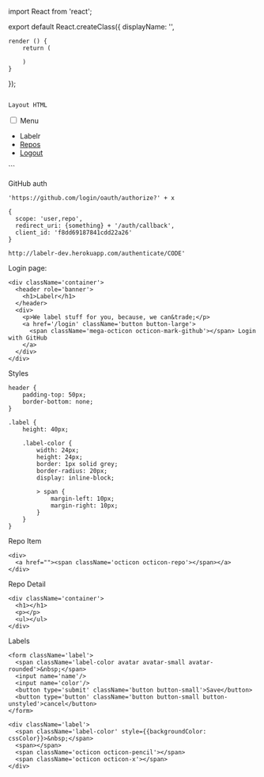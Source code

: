 import React from 'react';

export default React.createClass({
    displayName: '',

    render () {
        return (

        )
    }
});

```

Layout HTML

```
<div>
  <nav className='top-nav top-nav-light cf' role='navigation'>
    <input id='menu-toggle' className='menu-toggle' type='checkbox'/>
    <label htmlFor='menu-toggle'>Menu</label>
    <ul className='list-unstyled list-inline cf'>
      <li>Labelr</li>
      <li><a href='/repos'>Repos</a></li>
      <li className='pull-right'><a href='/logout'>Logout</a></li>
    </ul>
  </nav>
  <div className='container'>
  </div>
</div>
```

GitHub auth

```
'https://github.com/login/oauth/authorize?' + x
```

```
{
  scope: 'user,repo',
  redirect_uri: {something} + '/auth/callback',
  client_id: 'f8dd69187841cdd22a26'
}
```

```
http://labelr-dev.herokuapp.com/authenticate/CODE'
```

Login page:

```
<div className='container'>
  <header role='banner'>
    <h1>Labelr</h1>
  </header>
  <div>
    <p>We label stuff for you, because, we can&trade;</p>
    <a href='/login' className='button button-large'>
      <span className='mega-octicon octicon-mark-github'></span> Login with GitHub
    </a>
  </div>
</div>
```

Styles

```
header {
    padding-top: 50px;
    border-bottom: none;
}

.label {
    height: 40px;

    .label-color {
        width: 24px;
        height: 24px;
        border: 1px solid grey;
        border-radius: 20px;
        display: inline-block;

        > span {
            margin-left: 10px;
            margin-right: 10px;
        }
    }
}

```

Repo Item
```
<div>
  <a href=""><span className='octicon octicon-repo'></span></a>
</div>
```

Repo Detail

```
<div className='container'>
  <h1></h1>
  <p></p>
  <ul></ul>
</div>
```

Labels

```
<form className='label'>
  <span className='label-color avatar avatar-small avatar-rounded'>&nbsp;</span>
  <input name='name'/>
  <input name='color'/>
  <button type='submit' className='button button-small'>Save</button>
  <button type='button' className='button button-small button-unstyled'>cancel</button>
</form>
```

```
<div className='label'>
  <span className='label-color' style={{backgroundColor: cssColor}}>&nbsp;</span>
  <span></span>
  <span className='octicon octicon-pencil'></span>
  <span className='octicon octicon-x'></span>
</div>
```